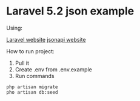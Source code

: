# Laravel 5.2 json example

Using:

[Laravel website](http://laravel.com/)
[jsonapi website](http://jsonapi.org/)

How to run project:

1. Pull it
2. Create .env from .env.example
3. Run commands
```
php artisan migrate
pho artisan db:seed
```
